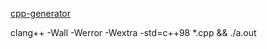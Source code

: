 
[cpp-generator](https://github.com/solaldunckel/cpp-generator)

 clang++ -Wall -Werror -Wextra -std=c++98 *.cpp && ./a.out
